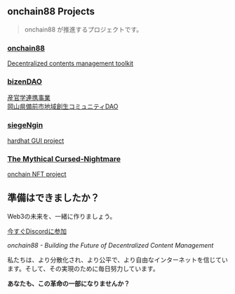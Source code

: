 ## onchain88 Projects

> onchain88 が推進するプロジェクトです。

<div class="grid">
  <a href="https://github.com/onchain88" class="card">
    <h3>onchain88</h3>
    <p>Decentralized contents management toolkit</p>
  </a>
  <a href="https://bizendao.github.io/" class="card">
    <h3>bizenDAO</h3>
    <p>産官学連携事業<br />岡山県備前市地域創生コミュニティDAO</p>
  </a>
  <a href="https://github.com/goodsun/siegeNgin" class="card">
    <h3>siegeNgin</h3>
    <p>hardhat GUI project</p>
  </a>
  <a href="https://tragedy-nft.github.io/" class="card">
    <h3>The Mythical Cursed-Nightmare</h3>
    <p>onchain NFT project</p>
  </a>
</div>

<div class="cta-section">
  <h2>準備はできましたか？</h2>
  <p>Web3の未来を、一緒に作りましょう。</p>
  <a href="https://discord.gg/rw2KuNPx" class="cta-button">今すぐDiscordに参加</a>
</div>

_onchain88 - Building the Future of Decentralized Content Management_

私たちは、より分散化され、より公平で、より自由なインターネットを信じています。そして、その実現のために毎日努力しています。

**あなたも、この革命の一部になりませんか？**
